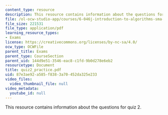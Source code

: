 ```yaml
---
content_type: resource
description: This resource contains information about the questions for quiz 2.
file: /ol-ocw-studio-app/courses/6-046j-introduction-to-algorithms-sma-5503-fall-2005/87e3ae92a585f8383a70452da325e233_quiz2_practice.pdf
file_size: 221531
file_type: application/pdf
learning_resource_types:
- Exams
license: https://creativecommons.org/licenses/by-nc-sa/4.0/
ocw_type: OCWFile
parent_title: Exams
parent_type: CourseSection
parent_uid: 144d9e51-3546-eac8-c1fd-9b0d278e6eb2
resourcetype: Document
title: quiz2_practice.pdf
uid: 87e3ae92-a585-f838-3a70-452da325e233
video_files:
  video_thumbnail_file: null
video_metadata:
  youtube_id: null
---
```

This resource contains information about the questions for quiz 2.